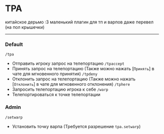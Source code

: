 # TPA #

китайское дерьмо :3
маленький плагин для тп и варпов
даже перевел (на пол крышечки)

---

### Default

`/tpa`
- Отправить игроку запрос на телепортацию
`/tpaccept`
- Принять запрос на телепортацию (Также можно нажать [`Принять`] в чате для мгновенного принятия)
`/tpdeny`
- Отклонить запрос на телепортацию (Также можно нажать [`Отклонить`] в чате для мгновенного отклонения)
`/tphere`
- Запросить телепортацию игрока к себе
`/warp`
- Телепортироваться к точке телепортации

### Admin

`/setwarp`
- Установить точку варпа (Требуется разрешение `tpa.setwarp`)